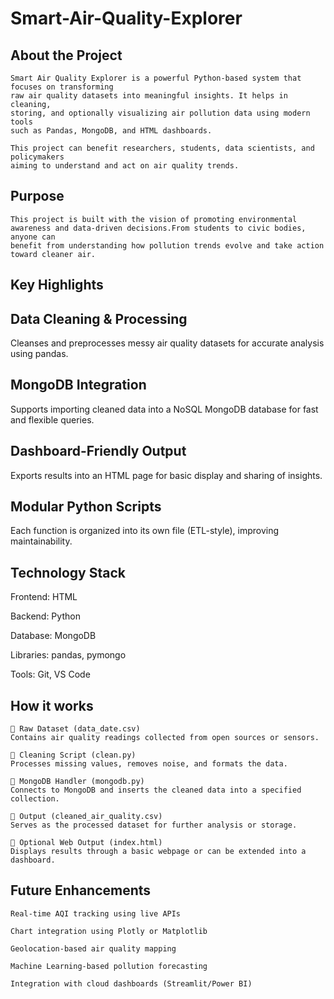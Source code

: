 # Smart-Air-Quality-Explorer

## About the Project
```
Smart Air Quality Explorer is a powerful Python-based system that focuses on transforming
raw air quality datasets into meaningful insights. It helps in cleaning,
storing, and optionally visualizing air pollution data using modern tools
such as Pandas, MongoDB, and HTML dashboards.

This project can benefit researchers, students, data scientists, and policymakers
aiming to understand and act on air quality trends.
```

## Purpose

```
This project is built with the vision of promoting environmental
awareness and data-driven decisions.From students to civic bodies, anyone can
benefit from understanding how pollution trends evolve and take action
toward cleaner air.
```

## Key Highlights

## Data Cleaning & Processing
Cleanses and preprocesses messy air quality datasets for accurate analysis using pandas.

## MongoDB Integration
Supports importing cleaned data into a NoSQL MongoDB database for fast and flexible queries.

## Dashboard-Friendly Output
Exports results into an HTML page for basic display and sharing of insights.

## Modular Python Scripts
Each function is organized into its own file (ETL-style), improving maintainability.

## Technology Stack

Frontend: HTML

Backend: Python

Database: MongoDB

Libraries: pandas, pymongo

Tools: Git, VS Code


## How it works
```
🔹 Raw Dataset (data_date.csv)
Contains air quality readings collected from open sources or sensors.

🔹 Cleaning Script (clean.py)
Processes missing values, removes noise, and formats the data.

🔹 MongoDB Handler (mongodb.py)
Connects to MongoDB and inserts the cleaned data into a specified collection.

🔹 Output (cleaned_air_quality.csv)
Serves as the processed dataset for further analysis or storage.

🔹 Optional Web Output (index.html)
Displays results through a basic webpage or can be extended into a dashboard.
```

## Future Enhancements
```
Real-time AQI tracking using live APIs

Chart integration using Plotly or Matplotlib

Geolocation-based air quality mapping

Machine Learning-based pollution forecasting

Integration with cloud dashboards (Streamlit/Power BI)
```
